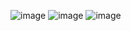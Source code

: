 ![image](https://github.com/Elena-Petrikevich/---/assets/163896657/4bd6f6a1-831d-4631-9cee-db8766a38594)
![image](https://github.com/Elena-Petrikevich/---/assets/163896657/043a54be-59f9-4f9e-9e98-642eb3990f41)
![image](https://github.com/Elena-Petrikevich/---/assets/163896657/96c54827-6e50-43a1-99ce-70ae29393062)

